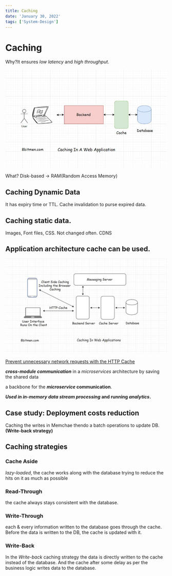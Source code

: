 ```yaml
---
title: Caching
date: 'January 30, 2022'
tags: ['System-Design']
---
```

# Caching

Why?It ensures *low latency* and *high throughput*.

![caching.jpeg](caching.jpeg)

What? Disk-based -> RAM(Random Access Memory)

## **Caching Dynamic Data**

It has expiry time or TTL. Cache invalidation to purse expired data.

## Caching static data.

Images, Font files, CSS. Not changed often. CDNS

## Application architecture cache can be used.

![Caching-in-web.jpeg](Caching-in-web.jpeg)

[Prevent unnecessary network requests with the HTTP Cache](https://web.dev/http-cache/)

***cross-module communication*** in a *microservices* architecture by saving the shared data

a backbone for the ***microservice* communication**.

***Used in in-memory data stream processing* and running *analytics*.**

## Case study: Deployment costs reduction

Caching the writes in Memchae thendo a batch operations to update DB. **(Write-back strategy)**

## Caching strategies

### Cache Aside

*lazy-loaded*,  the cache works along with the database trying to reduce the hits on it as much as possible

### Read-Through

the cache always stays consistent with the database.

### Write-Through

each & every information written to the database goes through the cache. Before the data is written to the DB, the cache is updated with it.

### Write-Back

In the *Write-back* caching strategy the data is directly written to the cache instead of the database. And the cache after some delay as per the business logic writes data to the database.
